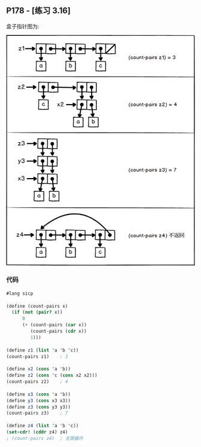 ## P178 - [练习 3.16]
 
盒子指针图为:

![exercise_3_16](./exercise_3_16.png)

### 代码

``` Scheme
#lang sicp

(define (count-pairs x)
  (if (not (pair? x))
      0
      (+ (count-pairs (car x))
         (count-pairs (cdr x))
         1)))

(define z1 (list 'a 'b 'c))
(count-pairs z1)    ; 3

(define x2 (cons 'a 'b))
(define z2 (cons 'c (cons x2 x2)))
(count-pairs z2)    ; 4

(define x3 (cons 'a 'b))
(define y3 (cons x3 x3))
(define z3 (cons y3 y3))
(count-pairs z3)    ; 7

(define z4 (list 'a 'b 'c))
(set-cdr! (cddr z4) z4)
; (count-pairs z4)  ; 无限循环
```
